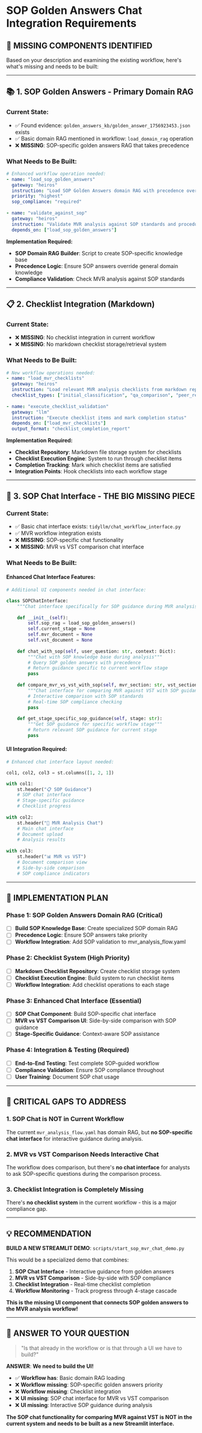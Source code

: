 # SOP Golden Answers Chat Integration Requirements

## 🎯 **MISSING COMPONENTS IDENTIFIED**

Based on your description and examining the existing workflow, here's what's missing and needs to be built:

---

## 📚 **1. SOP Golden Answers - Primary Domain RAG**

### **Current State:**
- ✅ Found evidence: `golden_answers_kb/golden_answer_1756923453.json` exists
- ✅ Basic domain RAG mentioned in workflow: `load_domain_rag` operation 
- ❌ **MISSING**: SOP-specific golden answers RAG that takes precedence

### **What Needs to Be Built:**
```yaml
# Enhanced workflow operation needed:
- name: "load_sop_golden_answers"
  gateway: "heiros"
  instruction: "Load SOP Golden Answers domain RAG with precedence over general domain knowledge"
  priority: "highest"
  sop_compliance: "required"
  
- name: "validate_against_sop"
  gateway: "heiros" 
  instruction: "Validate MVR analysis against SOP standards and procedures"
  depends_on: ["load_sop_golden_answers"]
```

**Implementation Required:**
- **SOP Domain RAG Builder**: Script to create SOP-specific knowledge base
- **Precedence Logic**: Ensure SOP answers override general domain knowledge
- **Compliance Validation**: Check MVR analysis against SOP standards

---

## 📋 **2. Checklist Integration (Markdown)**

### **Current State:**
- ❌ **MISSING**: No checklist integration in current workflow
- ❌ **MISSING**: No markdown checklist storage/retrieval system

### **What Needs to Be Built:**
```yaml
# New workflow operations needed:
- name: "load_mvr_checklists"
  gateway: "heiros"
  instruction: "Load relevant MVR analysis checklists from markdown repository"
  checklist_types: ["initial_classification", "qa_comparison", "peer_review", "final_report"]
  
- name: "execute_checklist_validation"
  gateway: "llm"
  instruction: "Execute checklist items and mark completion status"
  depends_on: ["load_mvr_checklists"]
  output_format: "checklist_completion_report"
```

**Implementation Required:**
- **Checklist Repository**: Markdown file storage system for checklists
- **Checklist Execution Engine**: System to run through checklist items
- **Completion Tracking**: Mark which checklist items are satisfied
- **Integration Points**: Hook checklists into each workflow stage

---

## 💬 **3. SOP Chat Interface - THE BIG MISSING PIECE**

### **Current State:**
- ✅ Basic chat interface exists: `tidyllm/chat_workflow_interface.py`
- ✅ MVR workflow integration exists
- ❌ **MISSING**: SOP-specific chat functionality
- ❌ **MISSING**: MVR vs VST comparison chat interface

### **What Needs to Be Built:**

#### **Enhanced Chat Interface Features:**
```python
# Additional UI components needed in chat interface:

class SOPChatInterface:
    """Chat interface specifically for SOP guidance during MVR analysis"""
    
    def __init__(self):
        self.sop_rag = load_sop_golden_answers()
        self.current_stage = None
        self.mvr_document = None
        self.vst_document = None
    
    def chat_with_sop(self, user_question: str, context: Dict):
        """Chat with SOP knowledge base during analysis"""
        # Query SOP golden answers with precedence
        # Return guidance specific to current workflow stage
        pass
    
    def compare_mvr_vs_vst_with_sop(self, mvr_section: str, vst_section: str):
        """Chat interface for comparing MVR against VST with SOP guidance"""
        # Interactive comparison with SOP standards
        # Real-time SOP compliance checking
        pass
    
    def get_stage_specific_sop_guidance(self, stage: str):
        """Get SOP guidance for specific workflow stage"""
        # Return relevant SOP guidance for current stage
        pass
```

#### **UI Integration Required:**
```python
# Enhanced chat interface layout needed:

col1, col2, col3 = st.columns([1, 2, 1])

with col1:
    st.header("📋 SOP Guidance")
    # SOP chat interface
    # Stage-specific guidance
    # Checklist progress
    
with col2: 
    st.header("💬 MVR Analysis Chat")
    # Main chat interface
    # Document upload
    # Analysis results
    
with col3:
    st.header("📊 MVR vs VST")
    # Document comparison view
    # Side-by-side comparison
    # SOP compliance indicators
```

---

## 🔧 **IMPLEMENTATION PLAN**

### **Phase 1: SOP Golden Answers Domain RAG (Critical)**
- [ ] **Build SOP Knowledge Base**: Create specialized SOP domain RAG
- [ ] **Precedence Logic**: Ensure SOP answers take priority
- [ ] **Workflow Integration**: Add SOP validation to mvr_analysis_flow.yaml

### **Phase 2: Checklist System (High Priority)**
- [ ] **Markdown Checklist Repository**: Create checklist storage system
- [ ] **Checklist Execution Engine**: Build system to run checklist items
- [ ] **Workflow Integration**: Add checklist operations to each stage

### **Phase 3: Enhanced Chat Interface (Essential)**
- [ ] **SOP Chat Component**: Build SOP-specific chat interface
- [ ] **MVR vs VST Comparison UI**: Side-by-side comparison with SOP guidance
- [ ] **Stage-Specific Guidance**: Context-aware SOP assistance

### **Phase 4: Integration & Testing (Required)**
- [ ] **End-to-End Testing**: Test complete SOP-guided workflow
- [ ] **Compliance Validation**: Ensure SOP compliance throughout
- [ ] **User Training**: Document SOP chat usage

---

## 🚨 **CRITICAL GAPS TO ADDRESS**

### **1. SOP Chat is NOT in Current Workflow**
The current `mvr_analysis_flow.yaml` has domain RAG, but **no SOP-specific chat interface** for interactive guidance during analysis.

### **2. MVR vs VST Comparison Needs Interactive Chat**
The workflow does comparison, but there's **no chat interface** for analysts to ask SOP-specific questions during the comparison process.

### **3. Checklist Integration is Completely Missing**
There's **no checklist system** in the current workflow - this is a major compliance gap.

---

## 💡 **RECOMMENDATION**

**BUILD A NEW STREAMLIT DEMO**: `scripts/start_sop_mvr_chat_demo.py`

This would be a specialized demo that combines:
1. **SOP Chat Interface** - Interactive guidance from golden answers
2. **MVR vs VST Comparison** - Side-by-side with SOP compliance
3. **Checklist Integration** - Real-time checklist completion
4. **Workflow Monitoring** - Track progress through 4-stage cascade

**This is the missing UI component that connects SOP golden answers to the MVR analysis workflow!**

---

## 🎯 **ANSWER TO YOUR QUESTION**

> "Is that already in the workflow or is that through a UI we have to build?"

**ANSWER**: **We need to build the UI!**

- ✅ **Workflow has**: Basic domain RAG loading
- ❌ **Workflow missing**: SOP-specific golden answers priority
- ❌ **Workflow missing**: Checklist integration  
- ❌ **UI missing**: SOP chat interface for MVR vs VST comparison
- ❌ **UI missing**: Interactive SOP guidance during analysis

**The SOP chat functionality for comparing MVR against VST is NOT in the current system and needs to be built as a new Streamlit interface.**